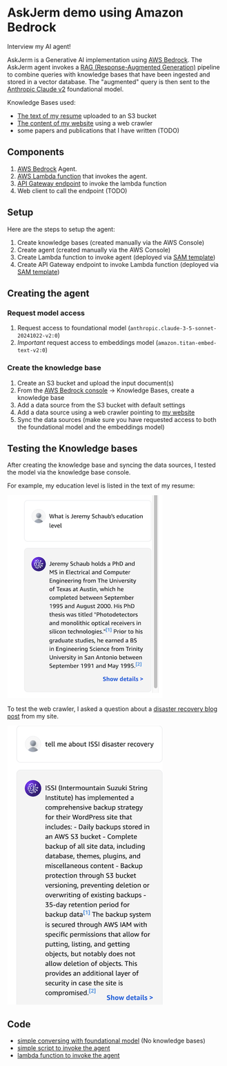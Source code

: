 # AskJerm demo using Amazon Bedrock

Interview my AI agent!

AskJerm is a Generative AI implementation using [AWS Bedrock][Bedrock]. The AskJerm
agent invokes a [RAG (Response-Augmented Generation)][RAG] pipeline to combine queries
with knowledge bases that have been ingested and stored in a vector database. The
"augmented" query is then sent to the [Anthropic Claude v2][Claude] foundational model.

Knowledge Bases used:
- [The text of my resume](data/Schaub_CV_2024-11-full.txt) uploaded to an S3 bucket
- [The content of my website][website] using a web crawler
- some papers and publications that I have written (TODO)

## Components
1. [AWS Bedrock][Bedrock] Agent.
2. [AWS Lambda function][lambda] that invokes the agent.
3. [API Gateway endpoint][gateway] to invoke the lambda function
4. Web client to call the endpoint (TODO)

## Setup
Here are the steps to setup the agent:
1. Create knowledge bases (created manually via the AWS Console)
2. Create agent (created manually via the AWS Console)
3. Create Lambda function to invoke agent (deployed via [SAM template][SAM])
4. Create API Gateway endpoint to invoke Lambda function (deployed via [SAM template][SAM])

## Creating the agent

### Request model access
1. Request access to foundational model (`anthropic.claude-3-5-sonnet-20241022-v2:0`)
2. *Important* request access to embeddings model (`amazon.titan-embed-text-v2:0`)

### Create the knowledge base
1. Create an S3 bucket and upload the input document(s)
2. From the [AWS Bedrock console][Console] -> Knowledge Bases, create a knowledge base
3. Add a data source from the S3 bucket with default settings
4. Add a data source using a web crawler pointing to [my website][website]
5. Sync the data sources (make sure you have requested access to both the foundational model and the embeddings model)

## Testing the Knowledge bases
After creating the knowledge base and syncing the data sources, I tested the model via
the knowledge base console.

For example, my education level is listed in the text of my resume:

![Resume test](img/bedrock_test.png)

To test the web crawler, I asked a question about a [disaster recovery blog post][DR]
from my site.

![Web crawler test](img/bedrock_dr_test.png)

## Code
- [simple conversing with foundational model](src/simple_converse.py) (No knowledge bases)
- [simple script to invoke the agent](src/simple_agent.py)
- [lambda function to invoke the agent][lambda]


[Bedrock]: https://aws.amazon.com/bedrock/
[RAG]: https://aws.amazon.com/what-is/retrieval-augmented-generation/
[Claude]: https://www.anthropic.com/news/claude-2
[website]: https://jeremyschaub.us/
[lambda]: sam/src/invoke_agent/app.py
[gateway]: https://aws.amazon.com/api-gateway/
[SAM]: sam/README.md
[Console]: https://console.aws.amazon.com/bedrock/
[DR]: https://jeremyschaub.us/posts/post013-issi-dr/index.html
